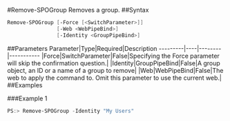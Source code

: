 #Remove-SPOGroup
Removes a group.
##Syntax
```powershell
Remove-SPOGroup [-Force [<SwitchParameter>]]
                [-Web <WebPipeBind>]
                [-Identity <GroupPipeBind>]
```


##Parameters
Parameter|Type|Required|Description
---------|----|--------|-----------
|Force|SwitchParameter|False|Specifying the Force parameter will skip the confirmation question.|
|Identity|GroupPipeBind|False|A group object, an ID or a name of a group to remove|
|Web|WebPipeBind|False|The web to apply the command to. Omit this parameter to use the current web.|
##Examples

###Example 1
```powershell
PS:> Remove-SPOGroup -Identity "My Users"
```

